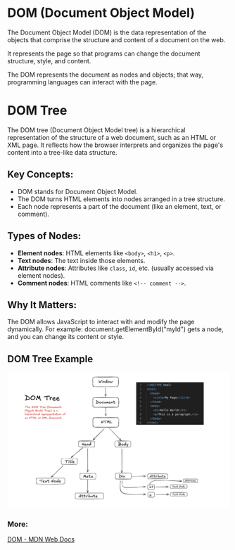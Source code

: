 # DOM (Document Object Model)

The Document Object Model (DOM) is the data representation of the objects that comprise the structure and content of a document on the web.

It represents the page so that programs can change the document structure, style, and content. 

The DOM represents the document as nodes and objects; that way, programming languages can interact with the page.

# DOM Tree

The DOM tree (Document Object Model tree) is a hierarchical representation of the structure of a web document, such as an HTML or XML page. It reflects how the browser interprets and organizes the page's content into a tree-like data structure.

## Key Concepts:
- DOM stands for Document Object Model.
- The DOM turns HTML elements into nodes arranged in a tree structure.
- Each node represents a part of the document (like an element, text, or comment).

## Types of Nodes:
- **Element nodes**: HTML elements like `<body>`, `<h1>`, `<p>`.
- **Text nodes**: The text inside those elements.
- **Attribute nodes**: Attributes like `class`, `id`, etc. (usually accessed via element nodes).
- **Comment nodes**: HTML comments like `<!-- comment -->`.

## Why It Matters:
The DOM allows JavaScript to interact with and modify the page dynamically.
For example: document.getElementById("myId") gets a node, and you can change its content or style.

## DOM Tree Example

![DOM Tree](images/DOMTree.png)


### More:
[DOM - MDN Web Docs](https://developer.mozilla.org/en-US/docs/Web/API/Document_Object_Model/Introduction)
